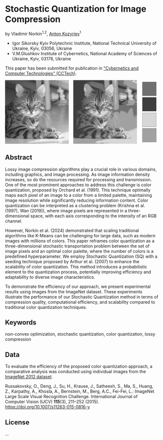# Stochastic Quantization for Image Compression

by Vladimir Norkin<sup>1,2</sup>, [Anton Kozyriev](mailto:a.kozyriev@kpi.ua)<sup>1</sup>

 - Igor Sikorsky Kyiv Polytechnic Institute, National Technical University of Ukraine, Kyiv, 03056, Ukraine
 - V.M.Glushkov Institute of Cybernetics, National Academy of Sciences of Ukraine, Kyiv, 03178, Ukraine

This paper has been submitted for publication in ["Cybernetics and Computer Technologies" (CCTech)](http://cctech.org.ua/).

![Quantization results](./results/figures/grayscale_quantization.png)

## Abstract

Lossy image compression algorithms play a crucial role in various domains, including graphics, and image processing. 
As image information density increases, so do the resources required for processing and transmission. One of the most 
prominent approaches to address this challenge is color quantization, proposed by Orchard et al. (1991). This technique 
optimally maps each pixel of an image to a color from a limited palette, maintaining image resolution while 
significantly reducing information content. Color quantization can be interpreted as a clustering problem (Krishna et 
al. (1997), Wan (2019)), where image pixels are represented in a three-dimensional space, with each axis corresponding 
to the intensity of an RGB channel.

However, Norkin et al. (2024) demonstrated that scaling traditional algorithms like K-Means can be challenging for 
large data, such as modern images with millions of colors. This paper reframes color quantization as a 
three-dimensional stochastic transportation problem between the set of image pixels and an optimal color palette, 
where the number of colors is a predefined hyperparameter. We employ Stochastic Quantization (SQ) with a seeding 
technique proposed by Arthur et al. (2007) to enhance the scalability of color quantization. This method introduces 
a probabilistic element to the quantization process, potentially improving efficiency and adaptability to diverse 
image characteristics.

To demonstrate the efficiency of our approach, we present experimental results using images from the ImageNet dataset. 
These experiments illustrate the performance of our Stochastic Quantization method in terms of compression quality, 
computational efficiency, and scalability compared to traditional color quantization techniques.

## Keywords

non-convex optimization, stochastic quantization, color quantization, lossy compression

## Data

To evaluate the efficiency of the proposed color quantization approach, a comparative analysis was conducted using 
individual images from the [ImageNet 2012 dataset](https://www.image-net.org/index.php).

Russakovsky, O., Deng, J., Su, H., Krause, J., Satheesh, S., Ma, S., Huang, Z.,  Karpathy, A., Khosla, A., Bernstein, 
M., Berg, A.C., Fei-Fei, L.: ImageNet Large Scale Visual Recognition Challenge. International Journal of Computer 
Vision (IJCV) **115**(3), 211–252 (2015). https://doi.org/10.1007/s11263-015-0816-y

## License

...
